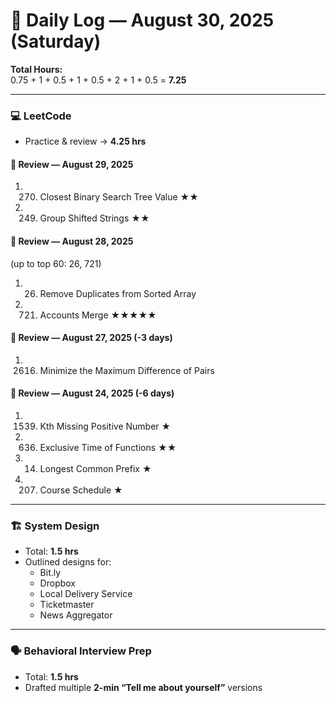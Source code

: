 # 📅 Daily Log — August 30, 2025 (Saturday)

**Total Hours:**  
0.75 + 1 + 0.5 + 1 + 0.5 + 2 + 1 + 0.5 = **7.25**

---

### 💻 LeetCode
- Practice & review → **4.25 hrs**

#### 🔁 Review — August 29, 2025
1. 270. Closest Binary Search Tree Value ★★  
2. 249. Group Shifted Strings ★★  

#### 🔁 Review — August 28, 2025  
(up to top 60: 26, 721)  
1. 26. Remove Duplicates from Sorted Array  
2. 721. Accounts Merge ★★★★★  

#### 🔁 Review — August 27, 2025 (-3 days)  
1. 2616. Minimize the Maximum Difference of Pairs  

#### 🔁 Review — August 24, 2025 (-6 days)  
1. 1539. Kth Missing Positive Number ★  
2. 636. Exclusive Time of Functions ★★  
3. 14. Longest Common Prefix ★  
4. 207. Course Schedule ★  

---

### 🏗 System Design
- Total: **1.5 hrs**  
- Outlined designs for:  
  - Bit.ly  
  - Dropbox  
  - Local Delivery Service  
  - Ticketmaster  
  - News Aggregator  

---

### 🗣 Behavioral Interview Prep
- Total: **1.5 hrs**  
- Drafted multiple **2-min “Tell me about yourself”** versions